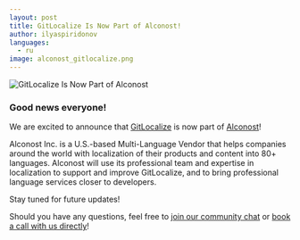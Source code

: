 ```yaml
---
layout: post
title: GitLocalize Is Now Part of Alconost!
author: ilyaspiridonov
languages:
  - ru
image: alconost_gitlocalize.png
---
```


![GitLocalize Is Now Part of Alconost](/img/alconost_gitlocalize.png)

### Good news everyone!

We are excited to announce that [GitLocalize](https://gitlocalize.com) is now part of [Alconost](https://alconost.com)!

Alconost Inc. is a U.S.-based Multi-Language Vendor that helps companies around the world with localization of their products and content into 80+ languages. Alconost will use its professional team and expertise in localization to support and improve GitLocalize, and to bring professional language services closer to developers.

Stay tuned for future updates!


Should you have any questions, feel free to [join our community chat](https://gitter.im/gitlocalize/Lobby) or [book a call with us directly](https://calendly.com/is-alconost)!
